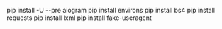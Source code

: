 pip install -U --pre aiogram
pip install environs
pip install bs4
pip install requests
pip install lxml
pip install fake-useragent
